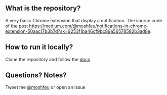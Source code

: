 ## What is the repository?

A very basic Chrome extension that display a notification.
The source code of the post https://medium.com/@moshfeu/notifications-in-chrome-extension-50aac17b3b7d?sk=9253f1ba46cf9bc89a56578582b3ad8e.


## How to run it locally?

Clone the repository and follow the [docs](https://developer.chrome.com/extensions/getstarted)

## Questions? Notes?

Tweet me [@moshfeu](https://twitter.com/moshfeu) or open an issue
